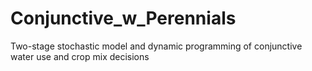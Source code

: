 # Conjunctive_w_Perennials
Two-stage stochastic model and dynamic programming of conjunctive water use and crop mix decisions
